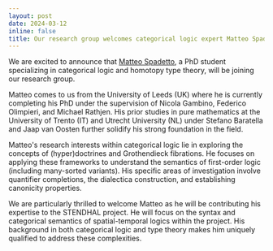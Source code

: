 ```yaml
---
layout: post
date: 2024-03-12
inline: false
title: Our research group welcomes categorical logic expert Matteo Spadetto
---
```

We are excited to announce that [Matteo Spadetto](https://spadetto.github.io/), a PhD student specializing in categorical logic and homotopy type theory, will be joining our research group.

Matteo comes to us from the University of Leeds (UK) where he is currently completing his PhD under the supervision of Nicola Gambino, Federico Olimpieri, and Michael Rathjen. His prior studies in pure mathematics at the University of Trento (IT) and Utrecht University (NL) under Stefano Baratella and Jaap van Oosten further solidify his strong foundation in the field.

Matteo's research interests within categorical logic lie in exploring the concepts of (hyper)doctrines and Grothendieck fibrations. He focuses on applying these frameworks to understand the semantics of first-order logic (including many-sorted variants). His specific areas of investigation involve quantifier completions, the dialectica construction, and establishing canonicity properties.

We are particularly thrilled to welcome Matteo as he will be contributing his expertise to the STENDHAL project. He will focus on the syntax and categorical semantics of spatial-temporal logics within the project. His background in both categorical logic and type theory makes him uniquely qualified to address these complexities.
